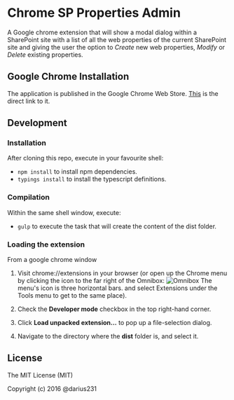 # Chrome SP Properties Admin
A Google chrome extension that will show a modal dialog within a SharePoint site with a list of all the web properties of the current SharePoint site and giving the user the option to *Create* new web properties, *Modify* or *Delete* existing properties.

## Google Chrome Installation

The application is published in the Google Chrome Web Store. [This](https://chrome.google.com/webstore/detail/chrome-sp-properties-admi/efhiadiopfkjpdihdmlccoffnpdblkho) is the direct link to it. 

## Development

### Installation

After cloning this repo, execute in your favourite shell:

* `npm install` to install npm dependencies.
* `typings install` to install the typescript definitions.

### Compilation

Within the same shell window, execute:

* `gulp` to execute the task that will create the content of the dist folder.

### Loading the extension

From a google chrome window

1. Visit chrome://extensions in your browser (or open up the Chrome menu by clicking the icon to the far right of the Omnibox: ![Omnibox](https://developer.chrome.com/static/images/hotdogmenu.png) The menu's icon is three horizontal bars. and select Extensions under the Tools menu to get to the same place).

2. Check the **Developer mode** checkbox in the top right-hand corner.

3. Click **Load unpacked extension…** to pop up a file-selection dialog.

4. Navigate to the directory where the **dist** folder is, and select it.

## License

The MIT License (MIT)

Copyright (c) 2016 @darius231
